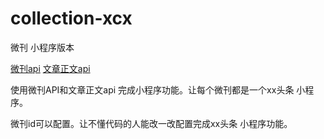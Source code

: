 # collection-xcx
微刊 小程序版本

[微刊api](https://github.com/zhangshanhai/readthis-api/blob/master/doc/collections.md#%E8%8E%B7%E5%8F%96%E5%BE%AE%E5%88%8A%E5%86%85%E7%9A%84%E6%96%87%E7%AB%A0%E5%88%97%E8%A1%A8)
[文章正文api](https://github.com/zhangshanhai/readthis-api/blob/master/doc/articles.md#%E8%8E%B7%E5%8F%96%E6%96%87%E7%AB%A0)


使用微刊API和文章正文api  完成小程序功能。让每个微刊都是一个xx头条 小程序。

微刊id可以配置。让不懂代码的人能改一改配置完成xx头条 小程序功能。
